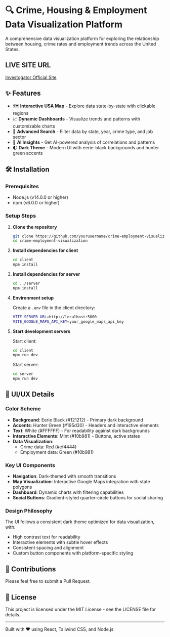 # 🔍 Crime, Housing & Employment Data Visualization Platform

A comprehensive data visualization platform for exploring the relationship between housing, crime rates and employment trends across the United States.

## LIVE SITE URL

[Investogator Official Site](https://databases-five.vercel.app/)

## ✨ Features

- 🗺️ **Interactive USA Map** - Explore data state-by-state with clickable regions
- 📈 **Dynamic Dashboards** - Visualize trends and patterns with customizable charts
- 🔎 **Advanced Search** - Filter data by state, year, crime type, and job sector
- 🤖 **AI Insights** - Get AI-powered analysis of correlations and patterns
- 🌓 **Dark Theme** - Modern UI with eerie-black backgrounds and hunter green accents

## 🛠️ Installation

### Prerequisites

- Node.js (v14.0.0 or higher)
- npm (v6.0.0 or higher)

### Setup Steps

1. **Clone the repository**

   ```bash
   git clone https://github.com/yourusername/crime-employment-visualization.git
   cd crime-employment-visualization
   ```

2. **Install dependencies for client**

   ```bash
   cd client
   npm install
   ```

3. **Install dependencies for server**

   ```bash
   cd ../server
   npm install
   ```

4. **Environment setup**

   Create a `.env` file in the client directory:

   ```bash
   VITE_SERVER_URL=http://localhost:5000
   VITE_GOOGLE_MAPS_API_KEY=your_google_maps_api_key
   ```

5. **Start development servers**

   Start client:

   ```bash
   cd client
   npm run dev
   ```

   Start server:

   ```bash
   cd server
   npm run dev
   ```

## 🎨 UI/UX Details

### Color Scheme

- **Background**: Eerie Black (#121212) - Primary dark background
- **Accents**: Hunter Green (#195d30) - Headers and interactive elements
- **Text**: White (#FFFFFF) - For readability against dark backgrounds
- **Interactive Elements**: Mint (#10b981) - Buttons, active states
- **Data Visualization**:
  - Crime data: Red (#ef4444)
  - Employment data: Green (#10b981)

### Key UI Components

- **Navigation**: Dark-themed with smooth transitions
- **Map Visualization**: Interactive Google Maps integration with state polygons
- **Dashboard**: Dynamic charts with filtering capabilities
- **Social Buttons**: Gradient-styled quarter-circle buttons for social sharing

### Design Philosophy

The UI follows a consistent dark theme optimized for data visualization, with:

- High contrast text for readability
- Interactive elements with subtle hover effects
- Consistent spacing and alignment
- Custom button components with platform-specific styling

## 🤝 Contributions

Please feel free to submit a Pull Request.

## 📝 License

This project is licensed under the MIT License - see the LICENSE file for details.

---

Built with ❤️ using React, Tailwind CSS, and Node.js
